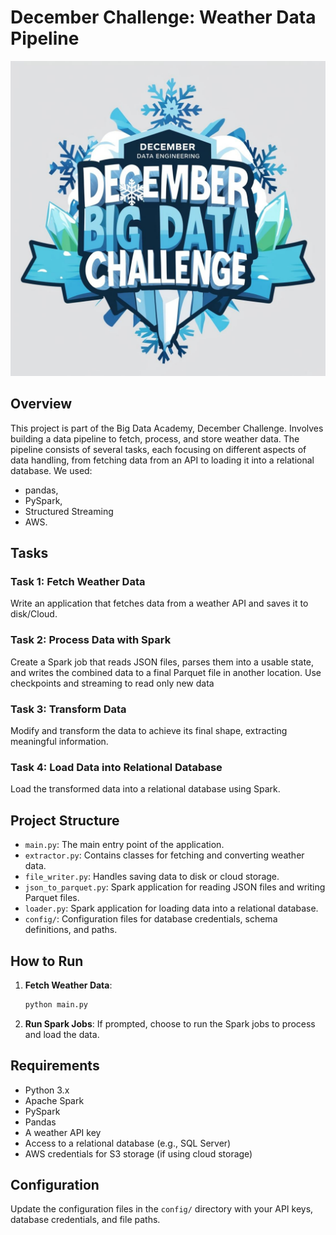# December Challenge: Weather Data Pipeline

![Project Logo](images\dec_logo.png)

## Overview

This project is part of the Big Data Academy, December Challenge. Involves building a data pipeline to fetch, process, and store weather data. The pipeline consists of several tasks, each focusing on different aspects of data handling, from fetching data from an API to loading it into a relational database. We used:
- pandas, 
- PySpark, 
- Structured Streaming
- AWS.

## Tasks

### Task 1: Fetch Weather Data

Write an application that fetches data from a weather API and saves it to disk/Cloud.

### Task 2: Process Data with Spark

Create a Spark job that reads JSON files, parses them into a usable state, and writes the combined data to a final Parquet file in another location. Use checkpoints and streaming to read only new data

### Task 3: Transform Data

Modify and transform the data to achieve its final shape, extracting meaningful information. 

### Task 4: Load Data into Relational Database

Load the transformed data into a relational database using Spark. 

## Project Structure

- `main.py`: The main entry point of the application.
- `extractor.py`: Contains classes for fetching and converting weather data.
- `file_writer.py`: Handles saving data to disk or cloud storage.
- `json_to_parquet.py`: Spark application for reading JSON files and writing Parquet files.
- `loader.py`: Spark application for loading data into a relational database.
- `config/`: Configuration files for database credentials, schema definitions, and paths.

## How to Run

1. **Fetch Weather Data**:
   ```bash
   python main.py
   ```

2. **Run Spark Jobs**:
   If prompted, choose to run the Spark jobs to process and load the data.

## Requirements

- Python 3.x
- Apache Spark
- PySpark
- Pandas
- A weather API key
- Access to a relational database (e.g., SQL Server)
- AWS credentials for S3 storage (if using cloud storage)

## Configuration

Update the configuration files in the `config/` directory with your API keys, database credentials, and file paths.